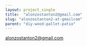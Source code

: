 ```yaml
---
layout: project_single
title:  "alonzostanton2@gmail.com"
slug: "alonzostanton2-at-gmailcom"
parent: "diy-wood-pallet-patio"
---
```

alonzostanton2@gmail.com